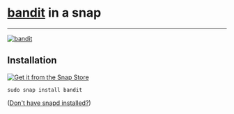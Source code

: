 # [bandit](https://pypi.org/project/bandit/) in a snap #

-------------------------------------------------------------------------------

[![bandit](https://snapcraft.io/bandit/badge.svg)](https://snapcraft.io/bandit)

## Installation ##

[![Get it from the Snap Store](https://snapcraft.io/static/images/badges/en/snap-store-black.svg)](https://snapcraft.io/bandit)

``` shell
sudo snap install bandit
```

([Don't have snapd installed?](https://snapcraft.io/docs/core/install))
